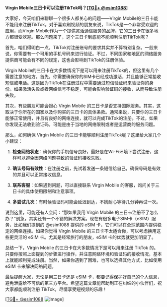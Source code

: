 **Virgin Mobile三日卡可以注册TikTok吗？[[TG💪+ @esim1088](https://t.me/s/esim1088)]**

大家好，今天咱们来聊聊一个很多人都关心的问题——Virgin Mobile的三日卡能不能用来注册TikTok。对于喜欢刷视频的朋友来说，TikTok是一个非常受欢迎的应用，而Virgin Mobile作为一个提供灵活通信服务的品牌，它的三日卡在很多地方都很受欢迎。那么问题来了，这个三日卡到底能不能顺利注册TikTok呢？

首先，咱们得明白一点，TikTok对注册账号的要求其实并不算特别复杂。一般来说，你需要有一个可用的手机号码来进行验证。不过，不同国家和地区的网络服务提供商可能会有不同的规定，这也会影响到TikTok的注册体验。

Virgin Mobile的三日卡在大多数情况下是可以用来注册TikTok的，但这里有几个需要注意的地方。首先，你需要确保你的SIM卡已经成功激活，并且能够正常接收短信或电话。这是因为TikTok在注册过程中需要通过短信验证码来验证你的身份。如果激活失败或者网络信号不稳定，可能会影响验证码的接收，从而导致注册失败。

其次，有些朋友可能会担心 Virgin Mobile 的三日卡是否支持国际服务。其实，这取决于你所在的国家以及你购买的三日卡的具体条款。通常来说，只要你的三日卡能够正常使用，并且有良好的网络连接，就可以完成TikTok的注册。不过，如果你发现无法收到验证码，可能是由于当地的网络限制或者是运营商的服务问题。

那么，如何确保 Virgin Mobile 的三日卡能够顺利注册TikTok呢？这里给大家几个小建议：

1. **检查网络状态**：确保你的手机信号良好，最好是在Wi-Fi环境下尝试注册，这样可以避免因网络问题导致的验证码接收失败。

2. **确认号码有效性**：在注册之前，先试着发送一条短信给自己，确保号码是有效的并且可以正常接收信息。

3. **联系客服**：如果遇到问题，可以直接联系 Virgin Mobile 的客服，询问关于三日卡的具体使用限制和注意事项。

4. **多尝试几次**：有时候验证码可能会延迟到达，不妨耐心等待几分钟再试一次。

说到这里，可能还有人会问：“那如果我用 Virgin Mobile 的三日卡注册不了怎么办？”别急，其实还有一个不错的解决方案。现在有很多电子SIM卡（eSIM）服务，比如我们提到的 @esim1088 提供的 eSIM 卡，它们可以在全球范围内提供稳定的网络连接。如果你觉得 Virgin Mobile 的三日卡不太适合你，可以考虑换用这些更灵活的 eSIM 卡。尤其是经常旅行的朋友，eSIM 卡的优势就更加明显了。

总结一下，Virgin Mobile 的三日卡在大多数情况下是可以用来注册 TikTok 的。只要你按照上面提到的步骤进行操作，并注意网络环境和验证码的接收情况，基本上就能顺利完成注册。当然，如果你遇到了困难，也可以选择其他方式，比如使用 eSIM 卡来解决网络问题。

最后提醒大家，无论是用三日卡还是 eSIM 卡，都要记得保护好自己的个人信息，避免泄露给不可信的第三方平台。希望这篇文章能帮助到正在纠结的小伙伴们，祝大家都能顺利注册 TikTok，尽情享受短视频的乐趣！

[[TG💪+ @esim1088](https://t.me/s/esim1088) ![Image](https://i.postimg.cc/4NQfJmqS/Snipaste-2025-05-13-00-14-12.png)]
